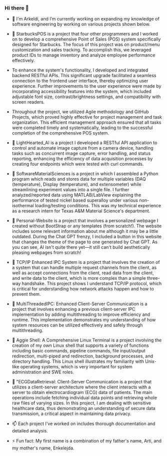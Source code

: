 ### Hi there 👋

- 🔭 I'm Arkeldi, and I’m currently working on expanding my knowledge of software engineering by working on various projects shown below.

- 💬 StarbucksPOS is a project that four other programmers and I worked on to develop a comprehensive Point of Sales (POS) system specifically designed for Starbucks. The focus of this project was on product/menu customization and sales tracking. To accomplish this, we leveraged product IDs to manage inventory and analyze employee performance effectively.
- To enhance the system's functionality, I developed and integrated backend RESTful APIs. This significant upgrade facilitated a seamless connection to the frontend user interface, thereby optimizing user experience. Further improvements to the user experience were made by incorporating accessibility features into the system, which included adjustable font size, contrast/brightness settings, and compatibility with screen readers.
- Throughout the project, we utilized Agile methodology and GitHub Projects, which proved highly effective for project management and task organization. This efficient management approach ensured that all tasks were completed timely and systematically, leading to the successful completion of the comprehensive POS system.

- 💬 LightHearted_AI is a project I developed a RESTful API application to control and automate image capture from a camera device, handling tasks such as concurrent image capture, error handling, and status reporting, enhancing the efficiency of data acquisition processes by creating four endpoints which were tested with curl commands.

- 💬 SoftwareMaterialSciences is a project in which I assembled a Python program which reads and stores data for multiple variables (DAQ (temperature), Display (temperature), and extensometer) while streamlining experiment values into a single file. I further analyzed/reported data using MATLAB/LabView explaining the performance of tested nickel based superalloy under various non-isothermal loading/testing conditions. This was my technical experience as a research intern for Texas A&M Material Science's department. 

- 💬 Personal-Website is a project that involves a personalized webpage I created without BootStrap or any templates (from scratch!). The website includes some relevant information about me although it may be a little outdated. During the Chat GPT frenzy, I included a button in this website that changes the theme of the page to one generated by Chat GPT. As you can see, AI isn't quite there yet—it still can't build aesthetically pleasing webpages from scratch!
  
- 💬 TCP/IP Enhanced IPC System is a project that involves the creation of a system that can handle multiple request channels from the client, as well as accept connections from the client, read data from the client, and write data to the client, which is more complex than a simple three-way handshake. This project shows I understand TCP/IP protocol, which is critical for understanding how network attacks happen and how to prevent them.

- 💬 MultiThreadedIPC: Enhanced Client-Server Communication is a project that involves enhancing a previous client-server IPC implementation by adding multithreading to improve efficiency and runtime. This implementation demonstrates my understanding of how system resources can be utilized effectively and safely through multithreading.
  
- 💬 Aggie Shell: A Comprehensive Linux Terminal is a project involving the creation of my own Linux shell that supports a variety of functions including basic commands, pipeline commands, file input/output redirection, multi-piped and redirection, background processes, and directory handling. This Linux shell illustrates my familiarity with Unix-like operating systems, which is very important for system administration and SWE roles.

- 💬 "ECGDataRetrieval: Client-Server Communication is a project that utilizes a client-server architecture where the client interacts with a server to obtain electrocardiogram (ECG) data of patients. The main operations include fetching individual data points and retrieving whole raw files of varying sizes. In this project, I am dealing with sensitive healthcare data, thus demonstrating an understanding of secure data transmission, a critical aspect in maintaining data privacy.

- 📫 Each project I've worked on includes thorough documentation and detailed analysis.

- ⚡ Fun fact: My first name is a combination of my father's name, Arti, and my mother's name, Enkelejda.

